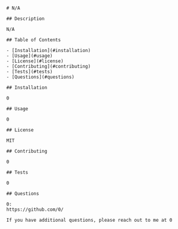 
    # N/A

    ## Description

    N/A

    ## Table of Contents

    - [Installation](#installation)
    - [Usage](#usage)
    - [License](#license)
    - [Contributing](#contributing)
    - [Tests](#tests)
    - [Questions](#questions)

    ## Installation

    0

    ## Usage

    0

    ## License

    MIT

    ## Contributing

    0

    ## Tests

    0

    ## Questions

    0:
    https://github.com/0/
    
    If you have additional questions, please reach out to me at 0
    
    
